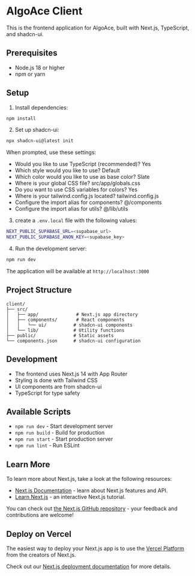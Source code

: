 # AlgoAce Client

This is the frontend application for AlgoAce, built with Next.js, TypeScript, and shadcn-ui.

## Prerequisites

- Node.js 18 or higher
- npm or yarn

## Setup

1. Install dependencies:
```bash
npm install
```

2. Set up shadcn-ui:
```bash
npx shadcn-ui@latest init
```

When prompted, use these settings:
- Would you like to use TypeScript (recommended)? Yes
- Which style would you like to use? Default
- Which color would you like to use as base color? Slate
- Where is your global CSS file? src/app/globals.css
- Do you want to use CSS variables for colors? Yes
- Where is your tailwind.config.js located? tailwind.config.js
- Configure the import alias for components? @/components
- Configure the import alias for utils? @/lib/utils

3. create a `.env.local` file with the following values:
```bash
NEXT_PUBLIC_SUPABASE_URL=<supabase_url>
NEXT_PUBLIC_SUPABASE_ANON_KEY=<supabase_key>
```

4. Run the development server:
```bash
npm run dev
```

The application will be available at `http://localhost:3000`

## Project Structure

```
client/
├── src/
│   ├── app/              # Next.js app directory
│   ├── components/       # React components
│   │   └── ui/          # shadcn-ui components
│   └── lib/             # Utility functions
├── public/              # Static assets
└── components.json      # shadcn-ui configuration
```

## Development

- The frontend uses Next.js 14 with App Router
- Styling is done with Tailwind CSS
- UI components are from shadcn-ui
- TypeScript for type safety

## Available Scripts

- `npm run dev` - Start development server
- `npm run build` - Build for production
- `npm run start` - Start production server
- `npm run lint` - Run ESLint

## Learn More

To learn more about Next.js, take a look at the following resources:

- [Next.js Documentation](https://nextjs.org/docs) - learn about Next.js features and API.
- [Learn Next.js](https://nextjs.org/learn) - an interactive Next.js tutorial.

You can check out [the Next.js GitHub repository](https://github.com/vercel/next.js) - your feedback and contributions are welcome!

## Deploy on Vercel

The easiest way to deploy your Next.js app is to use the [Vercel Platform](https://vercel.com/new?utm_medium=default-template&filter=next.js&utm_source=create-next-app&utm_campaign=create-next-app-readme) from the creators of Next.js.

Check out our [Next.js deployment documentation](https://nextjs.org/docs/app/building-your-application/deploying) for more details.
